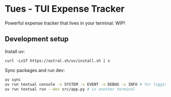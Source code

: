 # Tues - TUI Expense Tracker

Powerful expense tracker that lives in your terminal. WIP!

## Development setup

Install uv:

```
curl -LsSf https://astral.sh/uv/install.sh | s
```

Sync packages and run dev:

```sh
uv sync
uv run textual console -x SYSTEM -x EVENT -x DEBUG -x INFO # for logging
uv run textual run --dev src/app.py # in another terminal
```
